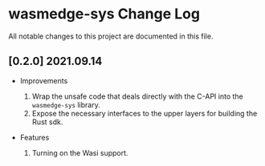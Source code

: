 # wasmedge-sys Change Log 

All notable changes to this project are documented in this file. 

## [0.2.0] 2021.09.14

- Improvements

    1. Wrap the unsafe code that deals directly with the C-API into the `wasmedge-sys` library.
    2. Expose the necessary interfaces to the upper layers for building the Rust sdk.

- Features

    1. Turning on the Wasi support.



